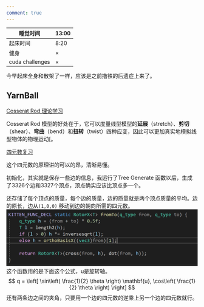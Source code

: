 ```yaml
---
comment: true
---
```


| 睡觉时间            | 13:00 |
| --------------- | ----- |
| 起床时间            | 8:20  |
| 健身              | ×     |
| cuda challenges | ×     |
今早起床全身和散架了一样，应该是之前撸铁的后遗症上来了。

## YarnBall

[Cosserat Rod 理论学习](https://zhuanlan.zhihu.com/p/515919508)

Cosserat Rod 模型的好处在于，它可以度量线型模型的**延展**（stretch）、**剪切**（shear）、**弯曲**（bend）和**扭转**（twist）四种应变，因此可以更加真实地模拟线型物体的物理运动[。

[四元数复习](https://krasjet.github.io/quaternion/quaternion.pdf)

这个四元数的原理讲的可以的昂，清晰易懂。

初始化，其实就是保存一些边的信息，我运行了Tree Generate 函数以后，生成了3326个边和3327个顶点，顶点确实应该比顶点多一个。

还存储了每个顶点的质量，每个边的质量，边的质量就是两个顶点质量的平均。边的原长，边从`(1,0,0)` 移动到边的朝向所需的四元数。
![](../../图片/5.12四元数.png)
这个函数用的是下面这个公式，u是旋转轴。
$$ q = \left[ \sin\left( \frac{1}{2} \theta \right) \mathbf{u}, \cos\left( \frac{1}{2} \theta \right) \right] $$
还有两条边之间的夹角，只要用一个边的四元数的逆乘上另一个边的四元数就行。